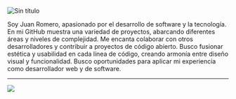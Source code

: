 ![Sin título](https://github.com/Juanies/Juanies/assets/80675013/2abcff16-1e89-4fa1-9a10-917ffe93342c)

Soy  Juan Romero, apasionado por el desarrollo de software y la tecnología. En mi GitHub muestra una variedad de proyectos, abarcando diferentes áreas y niveles de complejidad. Me encanta colaborar con otros desarrolladores y contribuir a proyectos de código abierto. Busco fusionar estética y usabilidad en cada línea de código, creando armonía entre diseño visual y funcionalidad. Busco oportunidades para aplicar mi experiencia como desarrollador web y de software.



<hr>
  <img src="https://visitcount.itsvg.in/api?id=Juanies&label=Profile%20Views&color=12&icon=0&pretty=false" />
